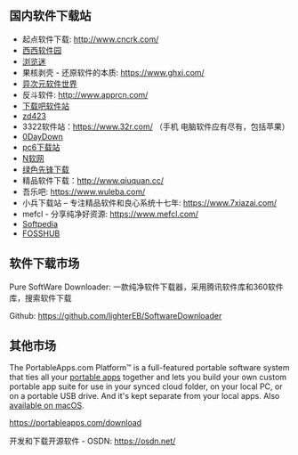 ## 国内软件下载站

-   起点软件下载: http://www.cncrk.com/
-   [西西软件园](http://www.cr173.com/)
-   [浏览迷](https://liulanmi.com/)
-   果核剥壳 - 还原软件的本质: https://www.ghxi.com/
-   [异次元软件世界](http://www.iplaysoft.com/)
-   反斗软件: http://www.apprcn.com/
-   [下载吧软件站](http://www.xiazaiba.com/)
-   [zd423](http://www.zdfans.com/)
-   3322软件站：https://www.32r.com/ （手机 电脑软件应有尽有，包括苹果）
-   [0DayDown](http://www.0daydown.com/)
-   [pc6下载站](http://www.pc6.com/)
-   [N软网](http://www.nruan.com/)
-   [绿色先锋下载](http://www.greenxf.com)
-   精品软件下载：http://www.qiuquan.cc/
-   吾乐吧: https://www.wuleba.com/
-   小兵下载站 – 专注精品软件和良心系统十七年: https://www.7xiazai.com/
-   mefcl - 分享纯净好资源: https://www.mefcl.com/
-   [Softpedia](http://www.softpedia.com/)
-   [FOSSHUB](https://www.fosshub.com/)

## 软件下载市场

Pure SoftWare Downloader: 一款纯净软件下载器，采用腾讯软件库和360软件库，搜索软件下载

Github: https://github.com/lighterEB/SoftwareDownloader

## 其他市场

The PortableApps.com Platform™ is a full-featured portable software system that ties all your [portable apps](https://portableapps.com/about/what_is_a_portable_app) together and lets you build your own custom portable app suite for use in your synced cloud folder, on your local PC, or on a portable USB drive. And it's kept separate from your local apps. Also [available on macOS](https://portableapps.com/download/macos).

https://portableapps.com/download



开发和下载开源软件 - OSDN: https://osdn.net/


